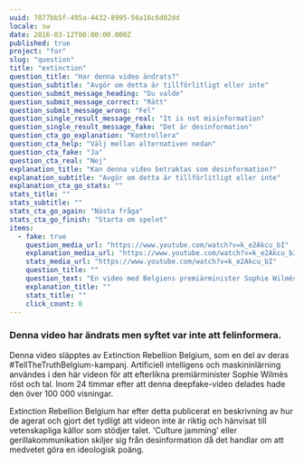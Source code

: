 ```yaml
---
uuid: 7077bb5f-495a-4432-8995-56a16c6d02dd
locale: sw
date: 2016-03-12T00:00:00.000Z
published: true
project: "for"
slug: "question"
title: "extinction"
question_title: "Har denna video ändrats?"
question_subtitle: "Avgör om detta är tillförlitligt eller inte"
question_submit_message_heading: "Du valde"
question_submit_message_correct: "Rätt"
question_submit_message_wrong: "Fel"
question_single_result_message_real: "It is not misinformation"
question_single_result_message_fake: "Det är desinformation"
question_cta_go_explanation: "Kontrollera"
question_cta_help: "Välj mellan alternativen nedan"
question_cta_fake: "Ja"
question_cta_real: "Nej"
explanation_title: "Kan denna video betraktas som desinformation?"
explanation_subtitle: "Avgör om detta är tillförlitligt eller inte"
explanation_cta_go_stats: ""
stats_title: ""
stats_subtitle: ""
stats_cta_go_again: "Nästa fråga"
stats_cta_go_finish: "Starta om spelet"
items:
  - fake: true
    question_media_url: "https://www.youtube.com/watch?v=k_e2Akcu_bI"
    explanation_media_url: "https://www.youtube.com/watch?v=k_e2Akcu_bI"
    stats_media_url: "https://www.youtube.com/watch?v=k_e2Akcu_bI"
    question_title: ""
    question_text: "En video med Belgiens premiärminister Sophie Wilmès där hon uttalar sig om att människors exploatering och förstörelse av den naturliga miljön' är direkt kopplad till de senaste globala epedemierna så som SARS, Ebola, Svininfluensan och Covid-19."
    explanation_title: ""
    stats_title: ""
    click_count: 0
---
```

### Denna video har ändrats men syftet var inte att felinformera.

Denna video släpptes av Extinction Rebellion Belgium, som en del av deras #TellTheTruthBelgium-kampanj. Artificiell intelligens och maskininlärning användes i den här videon för att efterlikna premiärminister Sophie Wilmès röst och tal. Inom 24 timmar efter att denna deepfake-video delades hade den över 100 000 visningar. 

Extinction Rebellion Belgium har efter detta publicerat en beskrivning av hur de agerat och gjort det tydligt att videon inte är riktig och hänvisat till vetenskapliga källor som stödjer talet. 'Culture jamming' eller gerillakommunikation skiljer sig från desinformation då det handlar om att medvetet göra en ideologisk poäng.

